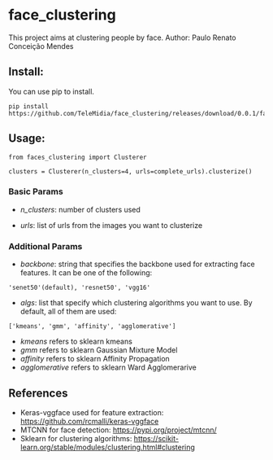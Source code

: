# face_clustering
This project aims at clustering people by face.
Author: Paulo Renato Conceição Mendes

## Install:

You can use pip to install.
```
pip install https://github.com/TeleMidia/face_clustering/releases/download/0.0.1/face_clustering.whl
```

## Usage:

```
from faces_clustering import Clusterer

clusters = Clusterer(n_clusters=4, urls=complete_urls).clusterize()
```
### Basic Params

- *n_clusters*: number of clusters used

- *urls*: list of urls from the images you want to clusterize

### Additional Params

- *backbone*: string that specifies the backbone used for extracting face features. It can be one of the following: 
```
'senet50'(default), 'resnet50', 'vgg16'
```
- *algs*: list that specify which clustering algorithms you want to use. By default, all of them are used:
```
['kmeans', 'gmm', 'affinity', 'agglomerative']
```
  - *kmeans* refers to sklearn kmeans
  - *gmm* refers to sklearn Gaussian Mixture Model
  - *affinity* refers to sklearn Affinity Propagation
  - *agglomerative* refers to sklearn Ward Agglomerarive 

## References

- Keras-vggface used for feature extraction: https://github.com/rcmalli/keras-vggface
- MTCNN for face detection: https://pypi.org/project/mtcnn/
- Sklearn for clustering algorithms: https://scikit-learn.org/stable/modules/clustering.html#clustering
